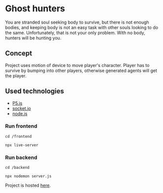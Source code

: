 # Ghost hunters

You are stranded soul seeking body to survive, but there is not enough bodies, and keeping body is not an easy task with other souls looking to do the same. Unfortunately, that is not your only problem. With no body, hunters will be hunting you.

## Concept

Project uses motion of device to move player's character. Player has to survive by bumping into other players, otherwise generated agents will get the player.

## Used technologies

- [P5.js](https://p5js.org/)
- [socket.io](https://socket.io/)
- [node.js](https://nodejs.org/en/)

### Run frontend

```
cd /frontend

npx live-server
```

### Run backend

```
cd /backend

npx nodemon server.js
```

Project is hosted [here](`https://competent-kilby-50050d.netlify.app/`).
